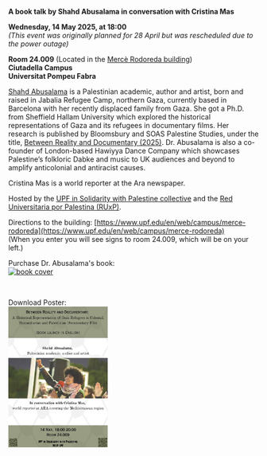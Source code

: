 **A book talk by Shahd Abusalama in conversation with Cristina Mas**

**Wednesday, 14 May 2025, at 18:00**<br>
_(This event was originally planned for 28 April but was rescheduled due to the power outage)_

**Room 24.009** (Located in the [Mercè Rodoreda building](https://www.upf.edu/en/web/campus/merce-rodoreda))<br>
**Ciutadella Campus**<br>
**Universitat Pompeu Fabra**

[Shahd Abusalama](https://palestinefrommyeyes.com) is a Palestinian academic, author and artist, born and raised in Jabalia Refugee Camp, northern Gaza, currently based in Barcelona with her recently displaced family from Gaza. She got a Ph.D. from Sheffield Hallam University which explored the historical representations of Gaza and its refugees in documentary films. Her research is published by Bloomsbury and SOAS Palestine Studies, under the title, [Between Reality and Documentary (2025)](https://www.bloomsbury.com/uk/between-reality-and-documentary-9780755653119/). Dr. Abusalama is also a co-founder of London-based Hawiyya Dance Company which showcases Palestine’s folkloric Dabke and music to UK audiences and beyond to amplify anticolonial and antiracist causes.

Cristina Mas is a world reporter at the Ara newspaper.

Hosted by the [UPF in Solidarity with Palestine collective](https://upfxpalestina.github.io) and the [Red Universitaria por Palestina (RUxP)](https://www.redxpalestina.org).

Directions to the building: [https://www.upf.edu/en/web/campus/merce-rodoreda](https://www.upf.edu/en/web/campus/merce-rodoreda)<br>
(When you enter you will see signs to room 24.009, which will be on your left.)

Purchase Dr. Abusalama's book:<br>
<a href="https://www.bloomsbury.com/uk/between-reality-and-documentary-9780755653119/"><img src="book_cover.jpg" alt="book cover" style="width:200px;"/></a>

<br>

Download Poster:<br>
<a href="upf4pal_bookfair_abusalama_2025_05_14b.jpg"><img src="upf4pal_bookfair_abusalama_2025_05_14b.jpg" alt="poster" style="width:200px;"/></a>

